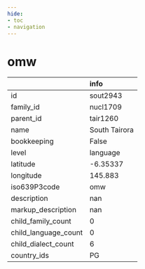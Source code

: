 ```yaml
---
hide:
- toc
- navigation
---
```

# omw
|                      | info          |
|:---------------------|:--------------|
| id                   | sout2943      |
| family_id            | nucl1709      |
| parent_id            | tair1260      |
| name                 | South Tairora |
| bookkeeping          | False         |
| level                | language      |
| latitude             | -6.35337      |
| longitude            | 145.883       |
| iso639P3code         | omw           |
| description          | nan           |
| markup_description   | nan           |
| child_family_count   | 0             |
| child_language_count | 0             |
| child_dialect_count  | 6             |
| country_ids          | PG            |